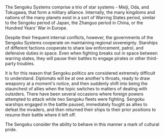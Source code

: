 The Sengoku Systems comprise a trio of star systems - Meiji, Oda, and Tokugawa, that form a military alliance. Internally, the many kingdoms and nations of the many planets exist in a sort of Warring States period, similar to the Sengoku period of Japan, the Zhanguo period in China, or the Hundred Years' War in Europe.

Despite their frequent internal conflicts, however, the governments of the Sengoku Systems cooperate on maintaining regional sovereignty. Starships of different factions cooperate to share law enforcement, patrol, and defensive duties in space. Even when fighting breaks out in space between warring states, they will pause their battles to engage pirates or other third-party troubles.

It is for this reason that Sengoku politics are considered extremely difficult to understand. Diplomats will be at one another's throats, ready to draw weaponry at a moment's notice, and then suddenly shift into being the staunchest of allies when the topic switches to matters of dealing with outsiders. There have been several occasions where foreign powers attempted to attack while two Sengoku fleets were fighting. Sengoku warships engaged in the battle paused, immediately fought as allies to defeat the invaders, and then returned their ships to their prior positions to resume their battle where it left off.

The Sengoku consider the ability to behave in this manner a mark of cultural pride.